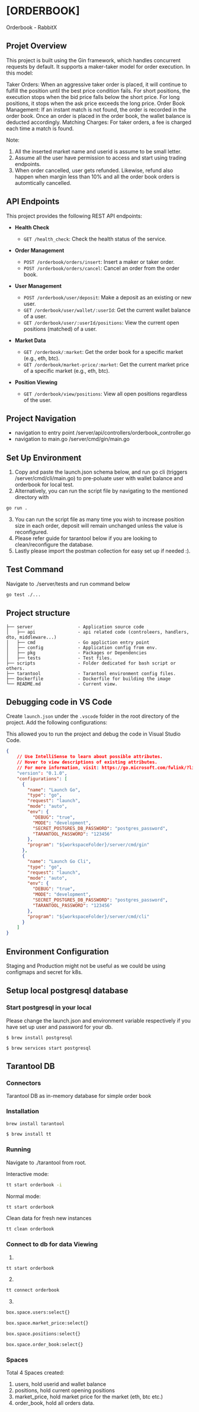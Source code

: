 # [ORDERBOOK]

Orderbook - RabbitX

## Projet Overview

This project is built using the Gin framework, which handles concurrent requests by default. It supports a maker-taker model for order execution. In this model:

Taker Orders: When an aggressive taker order is placed, it will continue to fulfill the position until the best price condition fails. For short positions, the execution stops when the bid price falls below the short price. For long positions, it stops when the ask price exceeds the long price.
Order Book Management: If an instant match is not found, the order is recorded in the order book. Once an order is placed in the order book, the wallet balance is deducted accordingly.
Matching Charges: For taker orders, a fee is charged each time a match is found.

Note:
1. All the inserted market name and userid is assume to be small letter.
2. Assume all the user have permission to access and start using trading endpoints.
3. When order cancelled, user gets refunded. Likewise, refund also happen when margin less than 10% and all the order book orders is automtically cancelled.

## API Endpoints

This project provides the following REST API endpoints:

- **Health Check**
  - `GET /health_check`: Check the health status of the service.

- **Order Management**
  - `POST /orderbook/orders/insert`: Insert a maker or taker order.
  - `POST /orderbook/orders/cancel`: Cancel an order from the order book.

- **User Management**
  - `POST /orderbook/user/deposit`: Make a deposit as an existing or new user.
  - `GET /orderbook/user/wallet/:userId`: Get the current wallet balance of a user.
  - `GET /orderbook/user/:userId/positions`: View the current open positions (matched) of a user.

- **Market Data**
  - `GET /orderbook/:market`: Get the order book for a specific market (e.g., eth, btc).
  - `GET /orderbook/market-price/:market`: Get the current market price of a specific market (e.g., eth, btc).

- **Position Viewing**
  - `GET /orderbook/view/positions`: View all open positions regardless of the user.


## Project Navigation
- navigation to entry point /server/api/controllers/orderbook_controller.go 
- navigation to main.go /server/cmd/gin/main.go

## Set Up Environment
1. Copy and paste the launch.json schema below, and run go cli (triggers /server/cmd/cli/main.go) to pre-poluate user with wallet balance and orderbook for local test.
2. Alternatively, you can run the script file by navigating to the mentioned directory with 
```sh
go run .
```
3. You can run the script file as many time you wish to increase position size in each order, deposit will remain unchanged unless the value is reconfigured.
4. Please refer guide for tarantool below if you are looking to clean/reconfigure the database.
5. Lastly please import the postman collection for easy set up if needed :).

## Test Command

Navigate to ./server/tests and run command below

```sh
go test ./...
```

## Project structure

    ├── server                 - Application source code
    │   ├── api                - api related code (controleers, handlers, dto, middleware...)
    │   ├── cmd                - Go appliction entry point
    │   ├── config             - Application config from env.
    │   ├── pkg                - Packages or Dependencies
    │   ├── tests              - Test files.  
    ├── scripts                - Folder dedicated for bash script or others.
    ├── tarantool              - Tarantool environment config files.
    ├── Dockerfile             - Dockerfile for building the image
    └── README.md              - Current view.

## Debugging code in VS Code

Create `launch.json` under the `.vscode` folder in the root directory of the project. Add the following configurations:

This allowed you to run the project and debug the code in Visual Studio Code.

```json
{
    // Use IntelliSense to learn about possible attributes.
    // Hover to view descriptions of existing attributes.
    // For more information, visit: https://go.microsoft.com/fwlink/?linkid=830387
    "version": "0.1.0",
    "configurations": [
      {
        "name": "Launch Go",
        "type": "go",
        "request": "launch",
        "mode": "auto",
        "env": {
          "DEBUG": "true",
          "MODE": "development",
          "SECRET_POSTGRES_DB_PASSWORD": "postgres_password",
          "TARANTOOL_PASSWORD": "123456"
        },
        "program": "${workspaceFolder}/server/cmd/gin"
      },
      {
        "name": "Launch Go Cli",
        "type": "go",
        "request": "launch",
        "mode": "auto",
        "env": {
          "DEBUG": "true",
          "MODE": "development",
          "SECRET_POSTGRES_DB_PASSWORD": "postgres_password",
          "TARANTOOL_PASSWORD": "123456"
        },
        "program": "${workspaceFolder}/server/cmd/cli"
      }
    ]
}
```
## Environment Configuration

Staging and Production might not be useful as we could be using configmaps and secret for k8s.

## Setup local postgresql database

### Start postgresql in your local

Please change the launch.json and environment variable respectively if you have set up user and password for your db.

```shell
$ brew install postgresql

$ brew services start postgresql
```

## Tarantool DB
### Connectors

Tarantool DB as in-memory database for simple order book

### Installation
```sh
brew install tarantool
```

```sh
$ brew install tt
```
### Running
Navigate to ./tarantool from root.

Interactive mode:
```sh
tt start orderbook -i
```

Normal mode:
```sh
tt start orderbook
```

Clean data for fresh new instances
```sh
tt clean orderbook
```

### Connect to db for data Viewing
1. 
```sh
tt start orderbook
```

2.
```sh
tt connect orderbook
```

3.
```sh
box.space.users:select{}
```
```sh
box.space.market_price:select{}
```
```sh
box.space.positions:select{}
```
```sh
box.space.order_book:select{}
```

### Spaces
Total 4 Spaces created:
1. users, hold userid and wallet balance
2. positions, hold current opening positions
3. market_price, hold market price for the market (eth, btc etc.)
4. order_book, hold all orders data.

